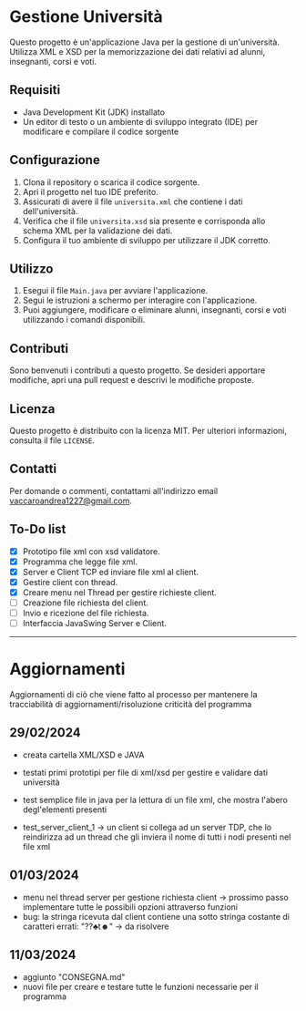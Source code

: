 # Gestione Università

Questo progetto è un'applicazione Java per la gestione di un'università. Utilizza XML e XSD per la memorizzazione dei dati relativi ad alunni, insegnanti, corsi e voti.

## Requisiti

- Java Development Kit (JDK) installato
- Un editor di testo o un ambiente di sviluppo integrato (IDE) per modificare e compilare il codice sorgente

## Configurazione

1. Clona il repository o scarica il codice sorgente.
2. Apri il progetto nel tuo IDE preferito.
3. Assicurati di avere il file `universita.xml` che contiene i dati dell'università.
4. Verifica che il file `universita.xsd` sia presente e corrisponda allo schema XML per la validazione dei dati.
5. Configura il tuo ambiente di sviluppo per utilizzare il JDK corretto.

## Utilizzo

1. Esegui il file `Main.java` per avviare l'applicazione.
2. Segui le istruzioni a schermo per interagire con l'applicazione.
3. Puoi aggiungere, modificare o eliminare alunni, insegnanti, corsi e voti utilizzando i comandi disponibili.

## Contributi

Sono benvenuti i contributi a questo progetto. Se desideri apportare modifiche, apri una pull request e descrivi le modifiche proposte.

## Licenza

Questo progetto è distribuito con la licenza MIT. Per ulteriori informazioni, consulta il file `LICENSE`.

## Contatti

Per domande o commenti, contattami all'indirizzo email [vaccaroandrea1227@gmail.com](mailto:vaccaroandrea1227@gmail.com).

## To-Do list

- [x] Prototipo file xml con xsd validatore.
- [x] Programma che legge file xml.
- [x] Server e Client TCP ed inviare file xml al client.
- [x] Gestire client con thread.
- [x] Creare menu nel Thread per gestire richieste client.
- [ ] Creazione file richiesta del client.
- [ ] Invio e ricezione del file richiesta.
- [ ] Interfaccia JavaSwing Server e Client.

----------------------------

# Aggiornamenti

Aggiornamenti di ciò che viene fatto al processo per mantenere la tracciabilità di aggiornamenti/risoluzione criticità del programma

## 29/02/2024

- creata cartella XML/XSD e JAVA

- testati primi prototipi per file di xml/xsd per gestire e validare dati università

- test semplice file in java per la lettura di un file xml, che mostra l'abero degl'elementi presenti

- test_server_client_1 -> un client si collega ad un server TDP, che lo reindirizza ad un thread che gli inviera il nome di tutti i nodi presenti nel file xml 

## 01/03/2024

- menu nel thread server per gestione richiesta client -> prossimo passo implementare tutte le possibili opzioni attraverso funzioni
- bug: la stringa ricevuta dal client contiene una sotto stringa costante di caratteri errati: "??♣t☻" -> da risolvere

## 11/03/2024

- aggiunto "CONSEGNA.md"
- nuovi file per creare e testare tutte le funzioni necessarie per il programma